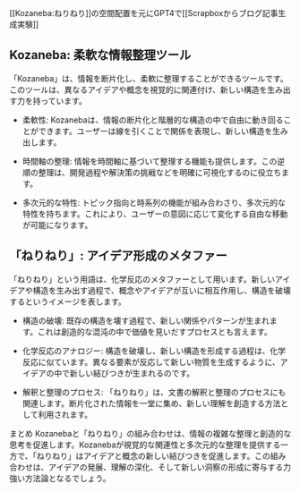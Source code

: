 
[[Kozaneba:ねりねり]]の空間配置を元にGPT4で[[Scrapboxからブログ記事生成実験]]

## Kozaneba: 柔軟な情報整理ツール
「Kozaneba」は、情報を断片化し、柔軟に整理することができるツールです。このツールは、異なるアイデアや概念を視覚的に関連付け、新しい構造を生み出す力を持っています。

- 柔軟性: Kozanebaは、情報の断片化と階層的な構造の中で自由に動き回ることができます。ユーザーは線を引くことで関係を表現し、新しい構造を生み出します。

- 時間軸の整理: 情報を時間軸に基づいて整理する機能も提供します。この逆順の整理は、開発過程や解決策の挑戦などを明確に可視化するのに役立ちます。

- 多次元的な特性: トピック指向と時系列の機能が組み合わさり、多次元的な特性を持ちます。これにより、ユーザーの意図に応じて変化する自由な移動が可能になります。

## 「ねりねり」: アイデア形成のメタファー
「ねりねり」という用語は、化学反応のメタファーとして用います。新しいアイデアや構造を生み出す過程で、概念やアイデアが互いに相互作用し、構造を破壊するというイメージを表します。

- 構造の破壊: 既存の構造を壊す過程で、新しい関係やパターンが生まれます。これは創造的な混沌の中で価値を見いだすプロセスとも言えます。

- 化学反応のアナロジー: 構造を破壊し、新しい構造を形成する過程は、化学反応に似ています。異なる要素が反応して新しい物質を生成するように、アイデアの中で新しい結びつきが生まれるのです。

- 解釈と整理のプロセス: 「ねりねり」は、文書の解釈と整理のプロセスにも関連します。断片化された情報を一堂に集め、新しい理解を創造する方法として利用されます。

まとめ
Kozanebaと「ねりねり」の組み合わせは、情報の複雑な整理と創造的な思考を促進します。Kozanebaが視覚的な関連性と多次元的な整理を提供する一方で、「ねりねり」はアイデアと概念の新しい結びつきを促進します。この組み合わせは、アイデアの発展、理解の深化、そして新しい洞察の形成に寄与する力強い方法論となるでしょう。